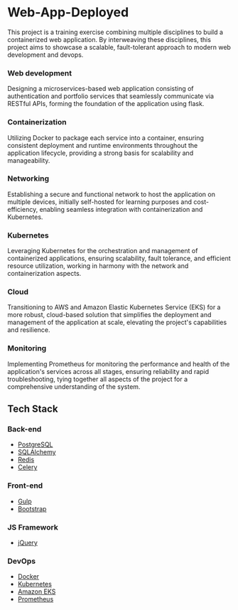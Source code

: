 # Web-App-Deployed
This project is a training exercise combining multiple disciplines to build a containerized web application. By interweaving these disciplines, this project aims to showcase a scalable, fault-tolerant approach to modern web development and devops.

### Web development
Designing a microservices-based web application consisting of authentication and portfolio services that seamlessly communicate via RESTful APIs, forming the foundation of the application using flask.
### Containerization
Utilizing Docker to package each service into a container, ensuring consistent deployment and runtime environments throughout the application lifecycle, providing a strong basis for scalability and manageability.
### Networking
Establishing a secure and functional network to host the application on multiple devices, initially self-hosted for learning purposes and cost-efficiency, enabling seamless integration with containerization and Kubernetes.
### Kubernetes
Leveraging Kubernetes for the orchestration and management of containerized applications, ensuring scalability, fault tolerance, and efficient resource utilization, working in harmony with the network and containerization aspects.
### Cloud
Transitioning to AWS and Amazon Elastic Kubernetes Service (EKS) for a more robust, cloud-based solution that simplifies the deployment and management of the application at scale, elevating the project's capabilities and resilience.
### Monitoring
Implementing Prometheus for monitoring the performance and health of the application's services across all stages, ensuring reliability and rapid troubleshooting, tying together all aspects of the project for a comprehensive understanding of the system.

## Tech Stack

### Back-end
- [PostgreSQL](https://www.postgresql.org/)
- [SQLAlchemy](https://github.com/sqlalchemy/sqlalchemy)
- [Redis](https://redis.io/)
- [Celery](https://github.com/celery/celery)

### Front-end
- [Gulp](https://gulpjs.com/)
- [Bootstrap](https://getbootstrap.com/)

### JS Framework
- [jQuery](https://jquery.com/)

### DevOps
- [Docker](https://www.docker.com/) 
- [Kubernetes](https://kubernetes.io/)
- [Amazon EKS](https://aws.amazon.com/eks/)
- [Prometheus](https://prometheus.io/)

